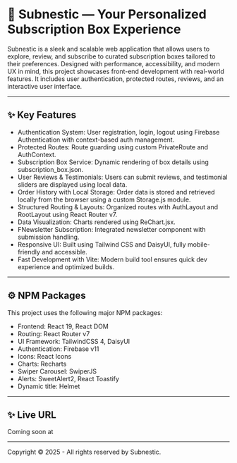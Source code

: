 # 🎁 Subnestic — Your Personalized Subscription Box Experience

Subnestic is a sleek and scalable web application that allows users to explore, review, and subscribe to curated subscription boxes tailored to their preferences. Designed with performance, accessibility, and modern UX in mind, this project showcases front-end development with real-world features. It includes user authentication, protected routes, reviews, and an interactive user interface.

---


## ✨ Key Features

-  Authentication System:
User registration, login, logout using Firebase Authentication with context-based auth management.
- Protected Routes:
Route guarding using custom PrivateRoute and AuthContext.
- Subscription Box Service:
Dynamic rendering of box details using subscription_box.json.
- User Reviews & Testimonials:
Users can submit reviews, and testimonial sliders are displayed using local data.
- Order History with Local Storage:
Order data is stored and retrieved locally from the browser using a custom Storage.js module.
- Structured Routing & Layouts:
Organized routes with AuthLayout and RootLayout using React Router v7.
- Data Visualization:
Charts rendered using ReChart.jsx.
- FNewsletter Subscription:
Integrated newsletter component with submission handling.
- Responsive UI:
Built using Tailwind CSS and DaisyUI, fully mobile-friendly and accessible.
- Fast Development with Vite:
Modern build tool ensures quick dev experience and optimized builds.

---

## ⚙️ NPM Packages

This project uses the following major NPM packages:
- Frontend: React 19, React DOM
- Routing: React Router v7
- UI Framework: TailwindCSS 4, DaisyUI
- Authentication: Firebase v11
- Icons: React Icons
- Charts: Recharts
- Swiper Carousel: SwiperJS
- Alerts: SweetAlert2, React Toastify
- Dynamic title: Helmet

---

## ✨ Live URL
Coming soon at

---

Copyright © 2025 - All rights reserved by Subnestic.
